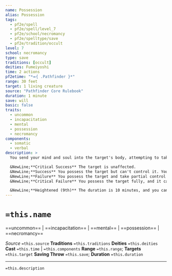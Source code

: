 ```yaml
---
name: Possession
alias: Possession
tags:
  - pf2e/spell
  - pf2e/spell/level_7
  - pf2e/school/necromancy
  - pf2e/spelltype/save
  - pf2e/tradition/occult
level: 7
school: necromancy
type: save
traditions: [occult]
deities: Fumeiyoshi
time: 2 actions
pf2etime: "*⬺{ .Pathfinder }*"
range: 30 feet
target: 1 living creature
source: "Pathfinder Core Rulebook"
duration: 1 minute
save: will
basic: false
traits:
  - uncommon
  - incapacitation
  - mental
  - possession
  - necromancy
components:
  - somatic
  - verbal
description: >
  You send your mind and soul into the target's body, attempting to take control. The target must attempt a Will save. You can choose to use the effects of a degree of success more favorable to the target if you prefer. While you're possessing a target, your own body is [[Unconscious]] and can't wake up normally. You can sense everything the possessed target does. You can Dismiss this spell. If the possessed body dies, the spell ends and you must succeed at a Fortitude save against your spell DC or be [[Paralyzed]] for 1 hour, or 24 hours on a critical failure. If the spell ends during an encounter, you act just before the possessed creature's initiative count.

  &NewLine;**Critical Success** The target is unaffected.
  &NewLine;**Success** You possess the target but can't control it. You ride along in the body while the spell lasts.
  &NewLine;**Failure** You possess the target and take partial control of it. You no longer have a separate turn; instead, you might control the target. At the start of each of the target's turns, it attempts another Will save. If it fails, it's [[Controlled]] by you on that turn; if it succeeds, it chooses its own actions; and if it critically succeeds, it forces you out and the spell ends.
  &NewLine;**Critical Failure** You possess the target fully, and it can only watch as you manipulate it like a puppet. The target is Controlled by you.

  &NewLine;**Heightened (9th)** The duration is 10 minutes, and you can physically enter the creature's body, protecting your physical body while the spell lasts.
---
```

# `=this.name`
==uncommon== | ==incapacitation== | ==mental== | ==possession== | ==necromancy==

*Source* `=this.source`
**Traditions** `=this.traditions`
**Deities** `=this.deities`
**Cast** `=this.time` | `=this.components`
**Range** `=this.range`; **Targets** `=this.target`
**Saving Throw** `=this.save`; **Duration** `=this.duration`

***
`=this.description`